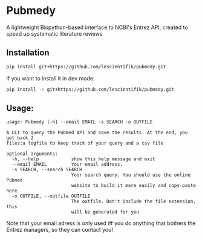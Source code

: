 # Pubmedy
A lightweight Biopython-based interface to NCBI's Entrez API, created to speed up systematic literature reviews


## Installation

```bash
pip install git+https://github.com/lescientifik/pubmedy.git
```

If you want to install it in dev mode:

```bash
pip install -e git+https://github.com/lescientifik/pubmedy.git
```

## Usage:

```
usage: Pubmedy [-h] --email EMAIL -s SEARCH -o OUTFILE

A CLI to query the Pubmed API and save the results. At the end, you get back 2
files:a logfile to keep track of your query and a csv file

optional arguments:
  -h, --help            show this help message and exit
  --email EMAIL         Your email address.
  -s SEARCH, --search SEARCH
                        Your search query. You should use the online Pubmed
                        website to build it more easily and copy-paste here
  -o OUTFILE, --outfile OUTFILE
                        The outfile. Don't include the file extension, this
                        will be generated for you

```

Note that your email adress is only used iff you do anything that bothers the Entrez managers, so they can contact you!